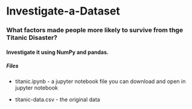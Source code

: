 # Investigate-a-Dataset

### What factors made people more likely to survive from thge Titanic Disaster?

#### Investigate it using NumPy and pandas.

##### Files
* titanic.ipynb - a jupyter notebook file you can download and open in jupyter notebook

* titanic-data.csv - the original data
